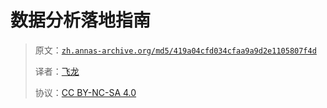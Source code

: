 # 数据分析落地指南

> 原文：[`zh.annas-archive.org/md5/419a04cfd034cfaa9a9d2e1105807f4d`](https://zh.annas-archive.org/md5/419a04cfd034cfaa9a9d2e1105807f4d)
> 
> 译者：[飞龙](https://github.com/wizardforcel)
> 
> 协议：[CC BY-NC-SA 4.0](http://creativecommons.org/licenses/by-nc-sa/4.0/)